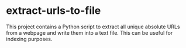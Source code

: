# extract-urls-to-file
This project contains a Python script to extract all unique absolute URLs from a webpage and write them into a text file. This can be useful for indexing purposes.
